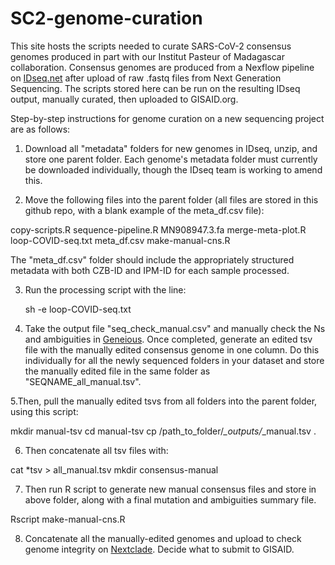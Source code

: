# SC2-genome-curation

This site hosts the scripts needed to curate SARS-CoV-2 consensus genomes produced in part with our Institut Pasteur of Madagascar collaboration. Consensus genomes are produced from a Nexflow pipeline on [IDseq.net](IDseq.net) after upload of raw .fastq files from Next Generation Sequencing. The scripts stored here can be run on the resulting IDseq output, manually curated, then uploaded to GISAID.org.

Step-by-step instructions for genome curation on a new sequencing project are as follows:

1. Download all "metadata" folders for new genomes in IDseq, unzip, and store one parent folder. Each genome's metadata folder must currently be downloaded individually, though the IDseq team is working to amend this.

2. Move the following files into the parent folder (all files are stored in this github repo, with a blank example of the meta_df.csv file):

copy-scripts.R
sequence-pipeline.R
MN908947.3.fa
merge-meta-plot.R
loop-COVID-seq.txt
meta_df.csv
make-manual-cns.R

The "meta_df.csv" folder should include the appropriately structured metadata with both CZB-ID and IPM-ID for each sample processed.

3. Run the processing script with the line:

    sh -e loop-COVID-seq.txt 

4. Take the output file "seq_check_manual.csv" and manually check the Ns and ambiguities in [Geneious](geneious.com). Once completed, generate an edited tsv file with the manually edited consensus genome in one column. Do this individually for all the newly sequenced folders in your dataset and store the manually edited file in the same folder as "SEQNAME_all_manual.tsv".

5.Then, pull the manually edited tsvs from all folders into the parent folder, using this script:

mkdir manual-tsv
cd manual-tsv
cp /path_to_folder/*_outputs/*_manual.tsv .

6. Then concatenate all tsv files with:

cat *tsv > all_manual.tsv
mkdir consensus-manual

7. Then  run R script to generate new manual consensus files and store in above folder, along with a  final mutation and ambiguities summary file.

Rscript make-manual-cns.R

8. Concatenate all the manually-edited genomes and upload to check genome integrity on [Nextclade](https://clades.nextstrain.org/). Decide what to submit to GISAID.


